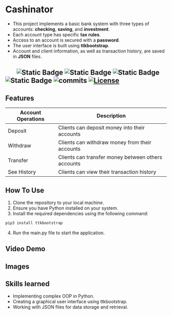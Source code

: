 # Cashinator
*  This project implements a basic bank system with three types of accounts: **checking**, **saving**, and **investment**.  
*  Each account type has specific **tax rules**.
*  Access to an account is secured with a **password**.
*  The user interface is built using **ttkbootstrap**.
*  Account and client information, as well as transaction history, are saved in **JSON** files.

&nbsp;&nbsp;&nbsp;&nbsp;&nbsp;&nbsp;
![Static Badge](https://img.shields.io/badge/final%20project%20CS50P-8A2BE2)
![Static Badge](https://badgen.net/badge/python/v3.9+?color=cyan)
![Static Badge](https://badgen.net/badge/GUI/ttkbootstrap?color=blue)
![Static Badge](https://badgen.net/badge/IDE/pycharm?color=green)
![commits](https://badgen.net/github/commits/VChristinne/bank_system/main?color=orange)
[![License](https://badgen.net/badge/license/LGPL-3.0-only?color=black)](https://opensource.org/license/lgpl-3-0/)
---

## Features
| Account Operations  | Description                                        |
|---------------------|----------------------------------------------------|
| Deposit             | Clients can deposit money into their accounts      |
| Withdraw            | Clients can withdraw money from their accounts     |
| Transfer            | Clients can transfer money between others accounts |
| See History         | Clients can view their transaction history         |


## How To Use
1. Clone the repository to your local machine.
2. Ensure you have Python installed on your system.
3. Install the required dependencies using the following command:
```bash
pip3 install ttkbootstrap
```
4. Run the main.py file to start the application.

## Video Demo

## Images

## Skills learned
* Implementing complex OOP in Python.
* Creating a graphical user interface using ttkbootstrap.
* Working with JSON files for data storage and retrieval.
